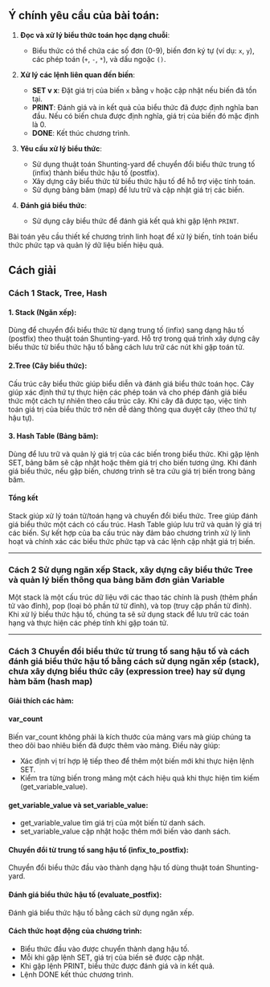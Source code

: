 ## Ý chính yêu cầu của bài toán:

1. **Đọc và xử lý biểu thức toán học dạng chuỗi**:
   - Biểu thức có thể chứa các số đơn (0-9), biến đơn ký tự (ví dụ: `x`, `y`), các phép toán (`+`, `-`, `*`), và dấu ngoặc `()`.
   
2. **Xử lý các lệnh liên quan đến biến**:
   - **SET v x**: Đặt giá trị của biến `x` bằng `v` hoặc cập nhật nếu biến đã tồn tại.
   - **PRINT**: Đánh giá và in kết quả của biểu thức đã được định nghĩa ban đầu. Nếu có biến chưa được định nghĩa, giá trị của biến đó mặc định là 0.
   - **DONE**: Kết thúc chương trình.

3. **Yêu cầu xử lý biểu thức**:
   - Sử dụng thuật toán Shunting-yard để chuyển đổi biểu thức trung tố (infix) thành biểu thức hậu tố (postfix).
   - Xây dựng cây biểu thức từ biểu thức hậu tố để hỗ trợ việc tính toán.
   - Sử dụng bảng băm (map) để lưu trữ và cập nhật giá trị các biến.

4. **Đánh giá biểu thức**:
   - Sử dụng cây biểu thức để đánh giá kết quả khi gặp lệnh `PRINT`.

Bài toán yêu cầu thiết kế chương trình linh hoạt để xử lý biến, tính toán biểu thức phức tạp và quản lý dữ liệu biến hiệu quả.

## Cách giải

### Cách 1 Stack, Tree, Hash

#### 1. Stack (Ngăn xếp):

Dùng để chuyển đổi biểu thức từ dạng trung tố (infix) sang dạng hậu tố (postfix) theo thuật toán Shunting-yard.
Hỗ trợ trong quá trình xây dựng cây biểu thức từ biểu thức hậu tố bằng cách lưu trữ các nút khi gặp toán tử.

#### 2.Tree (Cây biểu thức):

Cấu trúc cây biểu thức giúp biểu diễn và đánh giá biểu thức toán học. Cây giúp xác định thứ tự thực hiện các phép toán và cho phép đánh giá biểu thức một cách tự nhiên theo cấu trúc cây.
Khi cây đã được tạo, việc tính toán giá trị của biểu thức trở nên dễ dàng thông qua duyệt cây (theo thứ tự hậu tự).
#### 3. Hash Table (Bảng băm):

Dùng để lưu trữ và quản lý giá trị của các biến trong biểu thức.
Khi gặp lệnh SET, bảng băm sẽ cập nhật hoặc thêm giá trị cho biến tương ứng.
Khi đánh giá biểu thức, nếu gặp biến, chương trình sẽ tra cứu giá trị biến trong bảng băm.

#### Tổng kết
Stack giúp xử lý toán tử/toán hạng và chuyển đổi biểu thức.
Tree giúp đánh giá biểu thức một cách có cấu trúc.
Hash Table giúp lưu trữ và quản lý giá trị các biến.
Sự kết hợp của ba cấu trúc này đảm bảo chương trình xử lý linh hoạt và chính xác các biểu thức phức tạp và các lệnh cập nhật giá trị biến.
___
### Cách 2 Sử dụng ngăn xếp Stack, xây dựng cây biểu thức Tree và quản lý biến thông qua bảng băm đơn giản Variable 

Một stack là một cấu trúc dữ liệu với các thao tác chính là push (thêm phần tử vào đỉnh), pop (loại bỏ phần tử từ đỉnh), và top (truy cập phần tử đỉnh).
Khi xử lý biểu thức hậu tố, chúng ta sẽ sử dụng stack để lưu trữ các toán hạng và thực hiện các phép tính khi gặp toán tử. 
___
### Cách 3 Chuyển đổi biểu thức từ trung tố sang hậu tố và cách đánh giá biểu thức hậu tố bằng cách sử dụng ngăn xếp (stack), chưa xây dựng biểu thức cây (expression tree) hay sử dụng hàm băm (hash map)
#### Giải thích các hàm:

#### var_count
Biến var_count không phải là kích thước của mảng vars mà giúp chúng ta theo dõi bao nhiêu biến đã được thêm vào mảng. Điều này giúp:

- Xác định vị trí hợp lệ tiếp theo để thêm một biến mới khi thực hiện lệnh SET.
- Kiểm tra từng biến trong mảng một cách hiệu quả khi thực hiện tìm kiếm (get_variable_value).
  
#### get_variable_value và set_variable_value:

- get_variable_value tìm giá trị của một biến từ danh sách.
- set_variable_value cập nhật hoặc thêm mới biến vào danh sách.

#### Chuyển đổi từ trung tố sang hậu tố (infix_to_postfix):

Chuyển đổi biểu thức đầu vào thành dạng hậu tố dùng thuật toán Shunting-yard.
#### Đánh giá biểu thức hậu tố (evaluate_postfix):

Đánh giá biểu thức hậu tố bằng cách sử dụng ngăn xếp.

#### Cách thức hoạt động của chương trình:
- Biểu thức đầu vào được chuyển thành dạng hậu tố.
- Mỗi khi gặp lệnh SET, giá trị của biến sẽ được cập nhật.
- Khi gặp lệnh PRINT, biểu thức được đánh giá và in kết quả.
- Lệnh DONE kết thúc chương trình.
